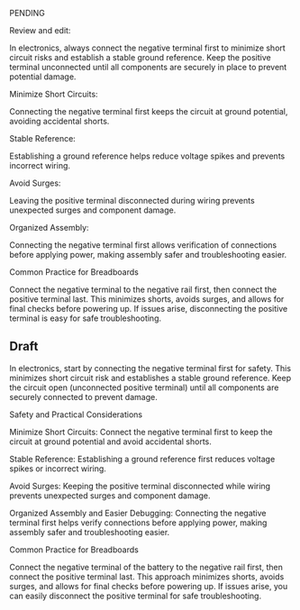 PENDING

Review and edit:


In electronics, always connect the negative terminal first to minimize short circuit risks and establish a stable ground reference. Keep the positive terminal unconnected until all components are securely in place to prevent potential damage.

Minimize Short Circuits:

Connecting the negative terminal first keeps the circuit at ground potential, avoiding accidental shorts.

Stable Reference:

Establishing a ground reference helps reduce voltage spikes and prevents incorrect wiring.

Avoid Surges:

Leaving the positive terminal disconnected during wiring prevents unexpected surges and component damage.

Organized Assembly:

Connecting the negative terminal first allows verification of connections before applying power, making assembly safer and troubleshooting easier.

Common Practice for Breadboards

Connect the negative terminal to the negative rail first, then connect the positive terminal last. This minimizes shorts, avoids surges, and allows for final checks before powering up. If issues arise, disconnecting the positive terminal is easy for safe troubleshooting.

Draft
----------

In electronics, start by connecting the negative terminal first for safety. This minimizes short circuit risk and establishes a stable ground reference. Keep the circuit open (unconnected positive terminal) until all components are securely connected to prevent damage.

Safety and Practical Considerations

Minimize Short Circuits: Connect the negative terminal first to keep the circuit at ground potential and avoid accidental shorts.

Stable Reference: Establishing a ground reference first reduces voltage spikes or incorrect wiring.

Avoid Surges: Keeping the positive terminal disconnected while wiring prevents unexpected surges and component damage.

Organized Assembly and Easier Debugging: Connecting the negative terminal first helps verify connections before applying power, making assembly safer and troubleshooting easier.

Common Practice for Breadboards

Connect the negative terminal of the battery to the negative rail first, then connect the positive terminal last. This approach minimizes shorts, avoids surges, and allows for final checks before powering up. If issues arise, you can easily disconnect the positive terminal for safe troubleshooting.
